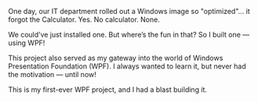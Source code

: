 One day, our IT department rolled out a Windows image so "optimized"… it forgot the Calculator. Yes. No calculator. None.

We could’ve just installed one. But where’s the fun in that?
So I built one — using WPF!

This project also served as my gateway into the world of Windows Presentation Foundation (WPF). I always wanted to learn it, but never had the motivation — until now!

This is my first-ever WPF project, and I had a blast building it.
